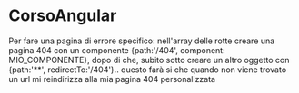 # CorsoAngular

Per fare una pagina di errore specifico:
nell'array delle rotte creare una pagina 404 con un componente {path:'/404', component: MIO_COMPONENTE},
dopo di che, subito sotto creare un altro oggetto con {path:'\*\*', redirectTo:'/404'}.. questo farà si che quando non viene trovato un url mi reindirizza alla mia pagina 404 personalizzata
